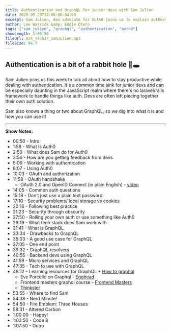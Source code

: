 ```yaml
---
title: Authentication and GraphQL for junior devs with Sam Julien
date: 2020-05-29T14:00:00-04:00
excerpt: Sam Julien, dev advocate for Auth0 joins us to explain authentication strategies for early career devs, as well as GraphQL
author: Lee Warrick &amp; Eddie Otero
tags: ["sam julien", "graphql", "authentication", "auth0"]
showLength: 1:08:56
fileUrl: 054_TechJr_SamJulien.mp3
fileSize: 94.7
---
```


## Authentication is a bit of a rabbit hole 🐰🕳

Sam Julien joins us this week to talk all about how to stay productive while dealing with authentication. It's a common time sink for junior devs and can be especially daunting in the JavaScript realm where there's no laravel/rails framework to handle things like auth. Devs are often left piecing together their own auth solution.

Sam also knows a thing or two about GraphQL, so we dig into what it is and how you can use it!

---

**Show Notes:**

* 00:50 - Intro: 
* 1:58 - What is Auth0
* 2:50 - What does Sam do for Auth0
* 3:56 - How are you getting feedback from devs
* 5:06 - Working with authentication 
* 8:07 - Using Auth0
* 10:03 - OAuth and authorization
* 11:58 - OAuth handshake
    * OAuth 2.0 and OpenID Connect (in plain English) - [video](https://www.youtube.com/watch?v=996OiexHze0)
* 14:05 - Common auth questions
* 15:18 - Don’t just use a plain text password
* 17:10 - Security problems/ local storage vs cookies
* 20:16 - Following best practice
* 21:23 - Security through obscurity 
* 27:50 - Rolling your own auth or use something like Auth0
* 29:19 - What tech stack does Sam work with
* 31:41 - What is GraphQL
* 33:34 - Drawbacks to GraphQL
* 35:03 - A good use case for GraphQL
* 37:05 - One end point
* 39:32 - GraphQL resolvers
* 40:55 - Backend devs using GraphQL
* 41:59 - Micro services and GraphQL
* 47:35 - Tech to use with GraphQL
* 48:12 - Learning resources for GraphQL
      * [How to graphql](https://www.howtographql.com/)
    * Eve Porcello on Graphql - [Egghead](https://egghead.io/podcasts/eve-porcello-on-graphql)
    * Frontend masters graphql course - [Frontend Masters](https://frontendmasters.com/courses/server-graphql-nodejs/)
    * [Thinkster](https://thinkster.io/)
* 53:55 - Where to find Sam
* 54:38 - Nerd Minute!
* 54:50 - Fire Emblem: Three Houses 
* 58:31 - Altered Carbon
* 1.00:00 - Happy!
* 1:03:50 - Code 8
* 1:07:50 - Outro
